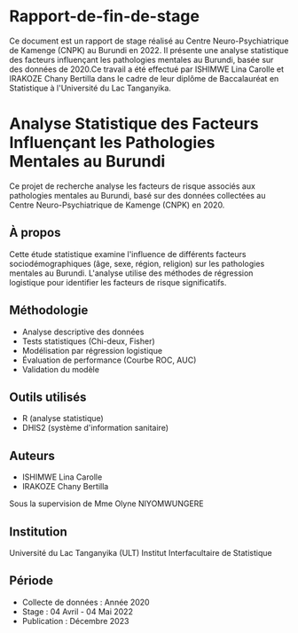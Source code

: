 # Rapport-de-fin-de-stage
Ce document est un rapport de stage réalisé au Centre Neuro-Psychiatrique de Kamenge (CNPK) au Burundi en 2022. Il présente une analyse statistique des facteurs influençant les pathologies mentales au Burundi, basée sur des données de 2020.Ce travail a été effectué par ISHIMWE Lina Carolle et IRAKOZE Chany Bertilla dans le cadre de leur diplôme de Baccalauréat en Statistique à l'Université du Lac Tanganyika.

# Analyse Statistique des Facteurs Influençant les Pathologies Mentales au Burundi

Ce projet de recherche analyse les facteurs de risque associés aux pathologies mentales au Burundi, basé sur des données collectées au Centre Neuro-Psychiatrique de Kamenge (CNPK) en 2020.

## À propos

Cette étude statistique examine l'influence de différents facteurs sociodémographiques (âge, sexe, région, religion) sur les pathologies mentales au Burundi. L'analyse utilise des méthodes de régression logistique pour identifier les facteurs de risque significatifs.

## Méthodologie

- Analyse descriptive des données
- Tests statistiques (Chi-deux, Fisher)
- Modélisation par régression logistique
- Évaluation de performance (Courbe ROC, AUC)
- Validation du modèle

## Outils utilisés

- R (analyse statistique)
- DHIS2 (système d'information sanitaire)

## Auteurs

- ISHIMWE Lina Carolle
- IRAKOZE Chany Bertilla

Sous la supervision de Mme Olyne NIYOMWUNGERE

## Institution

Université du Lac Tanganyika (ULT)
Institut Interfacultaire de Statistique

## Période

- Collecte de données : Année 2020
- Stage : 04 Avril - 04 Mai 2022
- Publication : Décembre 2023
